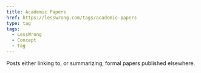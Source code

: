 ```yaml
---
title: Academic Papers
href: https://lesswrong.com/tags/academic-papers
type: tag
tags:
  - LessWrong
  - Concept
  - Tag
---
```


Posts either linking to, or summarizing, formal papers published elsewhere.